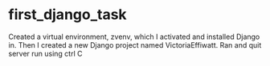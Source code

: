 # first_django_task
Created a virtual environment, zvenv, which I activated and installed Django in. Then I created a new Django project named VictoriaEffiwatt. Ran and quit server run using ctrl C
